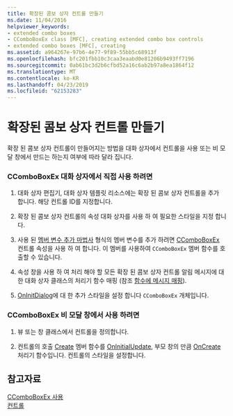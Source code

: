 ```yaml
---
title: 확장된 콤보 상자 컨트롤 만들기
ms.date: 11/04/2016
helpviewer_keywords:
- extended combo boxes
- CComboBoxEx class [MFC], creating extended combo box controls
- extended combo boxes [MFC], creating
ms.assetid: a964267e-97b6-4e77-9f89-55bb5c68913f
ms.openlocfilehash: bfc201fbb10c3caa3eaabd0e81206b9493ff7196
ms.sourcegitcommit: 0ab61bc3d2b6cfbd52a16c6ab2b97a8ea1864f12
ms.translationtype: MT
ms.contentlocale: ko-KR
ms.lasthandoff: 04/23/2019
ms.locfileid: "62153283"
---
```

# <a name="creating-an-extended-combo-box-control"></a>확장된 콤보 상자 컨트롤 만들기

확장 된 콤보 상자 컨트롤이 만들어지는 방법을 대화 상자에서 컨트롤을 사용 또는 비 모달 창에서 만드는 하는지 여부에 따라 달라 집니다.

### <a name="to-use-ccomboboxex-directly-in-a-dialog-box"></a>CComboBoxEx 대화 상자에서 직접 사용 하려면

1. 대화 상자 편집기, 대화 상자 템플릿 리소스에는 확장 된 콤보 상자 컨트롤을 추가 합니다. 해당 컨트롤 ID를 지정합니다.

1. 확장 된 콤보 상자 컨트롤의 속성 대화 상자를 사용 하 여 필요한 스타일을 지정 합니다.

1. 사용 된 [멤버 변수 추가 마법사](../ide/adding-a-member-variable-visual-cpp.md) 형식의 멤버 변수를 추가 하려면 [CComboBoxEx](../mfc/reference/ccomboboxex-class.md) 컨트롤 속성을 사용 하 여 합니다. 이 멤버를 사용하여 `CComboBoxEx` 멤버 함수를 호출할 수 있습니다.

1. 속성 창을 사용 하 여 처리 해야 할 모든 확장 된 콤보 상자 컨트롤 알림 메시지에 대 한 대화 상자 클래스의 처리기 함수 매핑 (참조 [함수에 메시지 매핑](../mfc/reference/mapping-messages-to-functions.md)).

1. [OnInitDialog](../mfc/reference/cdialog-class.md#oninitdialog)에 대 한 추가 스타일을 설정 합니다 `CComboBoxEx` 개체입니다.

### <a name="to-use-ccomboboxex-in-a-nondialog-window"></a>CComboBoxEx 비 모달 창에서 사용 하려면

1. 뷰 또는 창 클래스에서 컨트롤을 정의합니다.

1. 컨트롤의 호출 [Create](../mfc/reference/ctabctrl-class.md#create) 멤버 함수를 [OnInitialUpdate](../mfc/reference/cview-class.md#oninitialupdate), 부모 창의 만큼 [OnCreate](../mfc/reference/cwnd-class.md#oncreate) 처리기 함수입니다. 컨트롤의 스타일을 설정합니다.

## <a name="see-also"></a>참고자료

[CComboBoxEx 사용](../mfc/using-ccomboboxex.md)<br/>
[컨트롤](../mfc/controls-mfc.md)
